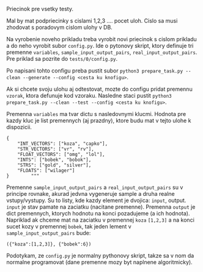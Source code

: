 Priecinok pre vsetky testy.

Mal by mat podpriecinky s cislami 1,2,3 .... pocet uloh. Cislo sa musi zhodovat s poradovym cislom ulohy v DB.

Na vyrobenie noveho prikladu treba vyrobit novi priecinok s cislom prikladu a do neho vyrobit subor `config.py`.
Ide o pytonovy skript, ktory definuje tri premenne `variables`, `sample_input_output_pairs`, `real_input_output_pairs`.
Pre priklad sa pozrite do `tests/0/config.py`.

Po napisani tohto configu preba pustit subor `python3 prepare_task.py --clean --generate --config <cesta ku knofigu>`.

Ak si chcete svoju ulohu aj odtestovat, mozte do configu pridat premennu `vzorak`, ktora defunuje kod vzoraku. 
Nasledne staci pustit `python3 prepare_task.py --clean --test --config <cesta ku knofigu>`.

Premenna `variables` ma tvar dictu s nasledovnymi klucmi. Hodnota pre kazdy kluc je list premennych (aj prazdny), ktore budu mat v tejto ulohe k dispozicii.
```
{
    "INT_VECTORS": ["koza", "capko"],
    "STR_VECTORS": ["vr", "rv"],
    "FLOAT_VECTORS": ["omg", "lol"],
    "INTS": ["bobek", "bobok"],
    "STRS": ["gold", "silver"],
    "FLOATS": ["wilager"]
}        """
```

Premenne `sample_input_output_pairs` a `real_input_output_pairs` su v principe rovnake, akurad jedvna vygeneruje sample a druha realne vstupy/vystupy.
Su to listy, kde kazdy element je dvojica: `input`, output. `input` je stav pamate na zaciatku (nacitane premenne). 
Premenna `output` je dict premennych, ktorych hodnotu na konci pozadujeme (a ich hodnota).
Napriklad ak chceme mat na zaciatku v premennej `koza` `[1,2,3]` a na konci sucet kozy v premennej `bobek`, tak jeden lement v `sample_input_output_pairs` bude:

```
({"koza":[1,2,3]}, {"bobek":6})
```

Podotykam, ze `config.py` je normalny pythonovy skript, takze sa v nom da normalne programovat (dane premenne mozy byt naplnene algoritmicky).